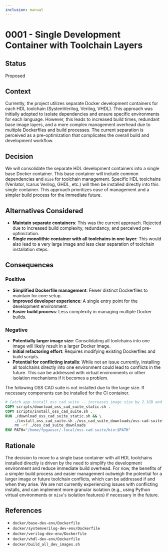 ```yaml
---
inclusion: manual
---
```


# 0001 - Single Development Container with Toolchain Layers

## Status

Proposed

## Context

Currently, the project utilizes separate Docker development containers for each HDL toolchain (SystemVerilog, Verilog, VHDL). This approach was initially adopted to isolate dependencies and ensure specific environments for each language. However, this leads to increased build times, redundant base image layers, and a more complex management overhead due to multiple Dockerfiles and build processes. The current separation is perceived as a pre-optimization that complicates the overall build and development workflow.

## Decision

We will consolidate the separate HDL development containers into a single base Docker container. This base container will include common dependencies and `mise` for toolchain management. Specific HDL toolchains (Verilator, Icarus Verilog, GHDL, etc.) will then be installed directly into this single container. This approach prioritizes ease of management and a simpler build process for the immediate future.

## Alternatives Considered

* **Maintain separate containers**: This was the current approach. Rejected due to increased build complexity, redundancy, and perceived pre-optimization.
* **Single monolithic container with all toolchains in one layer**: This would also lead to a very large image and less clear separation of toolchain installation steps.

## Consequences

### Positive

* **Simplified Dockerfile management**: Fewer distinct Dockerfiles to maintain for core setup.
* **Improved developer experience**: A single entry point for the development environment.
* **Easier build process**: Less complexity in managing multiple Docker builds.

### Negative

* **Potentially larger image size**: Consolidating all toolchains into one image will likely result in a larger Docker image.
* **Initial refactoring effort**: Requires modifying existing Dockerfiles and build scripts.
* **Potential for conflicting installs**: While not an issue currently, installing all toolchains directly into one environment could lead to conflicts in the future. This can be addressed with virtual environments or other isolation mechanisms if it becomes a problem.

The following OSS CAD suite is not installed due to the large size. If necessary components can be installed for the CI container.

```Dockerfile
# Catch app install oss cad suite -- increases image size by 2.1GB and slows down CI
COPY scripts/download_oss_cad_suite_static.sh .
COPY scripts/install_oss_cad_suite.sh .
RUN ./download_oss_cad_suite_static.sh && \
    ./install_oss_cad_suite.sh ./oss_cad_suite_downloads/oss-cad-suite*.tgz && \
    rm -rf ./oss_cad_suite_downloads
ENV PATH="/home/fpgauser/.local/oss-cad-suite/bin:$PATH"
```

## Rationale

The decision to move to a single base container with all HDL toolchains installed directly is driven by the need to simplify the development environment and reduce immediate build overhead. For now, the benefits of a simpler build process and easier management outweigh the potential for a larger image or future toolchain conflicts, which can be addressed if and when they arise. We are not currently experiencing issues with conflicting installs, and can implement more granular isolation (e.g., using Python virtual environments or `mise`'s isolation features) if necessary in the future.

## References

* `docker/base-dev-env/Dockerfile`
* `docker/systemverilog-dev-env/Dockerfile`
* `docker/verilog-dev-env/Dockerfile`
* `docker/vhdl-dev-env/Dockerfile`
* `docker/build_all_dev_images.sh`
